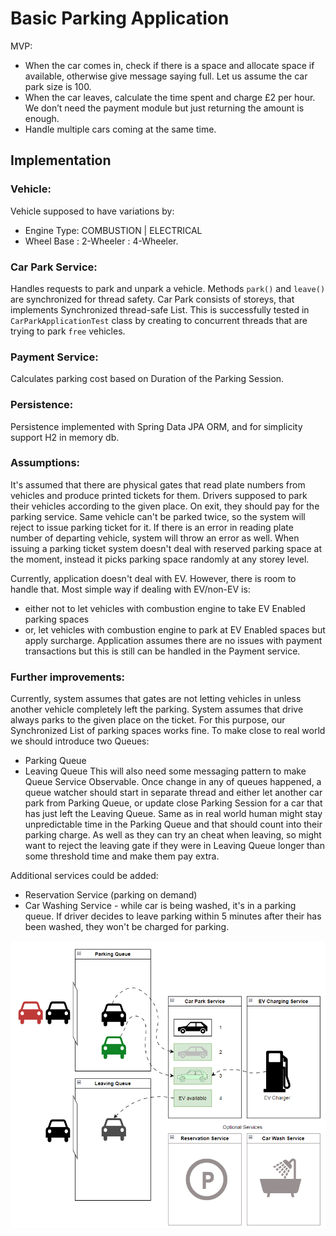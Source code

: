 # Basic Parking Application
MVP:
- When the car comes in, check if there is a space and allocate space if available, otherwise give message saying full.   Let us assume the car park size is 100.
- When the car leaves, calculate the time spent and charge £2 per hour.  We don’t need the payment module but just returning the amount is enough.
- Handle multiple cars coming at the same time.

## Implementation

### Vehicle:
Vehicle supposed to have variations by:
- Engine Type: COMBUSTION | ELECTRICAL 
- Wheel Base : 2-Wheeler : 4-Wheeler.  

### Car Park Service: 
Handles requests to park and unpark a vehicle. Methods `park()` and `leave()` are synchronized for thread safety.
Car Park consists of storeys, that implements Synchronized thread-safe List. 
This is successfully tested in `CarParkApplicationTest` class by creating to concurrent threads that are trying to park `free` vehicles.

### Payment Service:
Calculates parking cost based on Duration of the Parking Session.

### Persistence:
Persistence implemented with Spring Data JPA ORM, and for simplicity support H2 in memory db.

### Assumptions:
It's assumed that there are physical gates that read plate numbers from vehicles and produce printed tickets for them.
Drivers supposed to park their vehicles according to the given place.
On exit, they should pay for the parking service.
Same vehicle can't be parked twice, so the system will reject to issue parking ticket for it.
If there is an error in reading plate number of departing vehicle, system will throw an error as well.
When issuing a parking ticket system doesn't deal with reserved parking space at the moment, instead it picks parking space randomly at any storey level.  

Currently, application doesn't deal with EV. However, there is room to handle that. 
Most simple way if dealing with EV/non-EV is:
- either not to let vehicles with combustion engine to take EV Enabled parking spaces
- or, let vehicles with combustion engine to park at EV Enabled spaces but apply surcharge.
Application assumes there are no issues with payment transactions but this is still can be handled in the Payment service.

### Further improvements:
Currently, system assumes that gates are not letting vehicles in unless another vehicle completely left the parking. 
System assumes that drive always parks to the given place on the ticket. For this purpose, our Synchronized List of parking spaces works fine.
To make close to real world we should introduce two Queues: 
- Parking Queue
- Leaving Queue
This will also need some messaging pattern to make Queue Service Observable. Once change in any of queues happened, a queue watcher should start in separate thread and either let another car park from Parking Queue, or update close Parking Session for a car that has just left the Leaving Queue.
Same as in real world human might stay unpredictable time in the Parking Queue and that should count into their parking charge. As well as they can try an cheat when leaving, so might want to reject the leaving gate if they were in Leaving Queue longer than some threshold time and make them pay extra.

Additional services could be added:
- Reservation Service (parking on demand)
- Car Washing Service - while car is being washed, it's in a parking queue. If driver decides to leave parking within 5 minutes after their has been washed, they won't be charged for parking.  

<img src="concept.png"/>